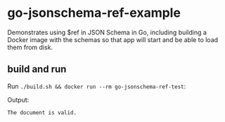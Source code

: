 # go-jsonschema-ref-example

Demonstrates using $ref in JSON Schema in Go, including building a Docker image with the schemas so that app will start and be able to load them from disk.

## build and run

Run `./build.sh && docker run --rm go-jsonschema-ref-test`:

Output:

```
The document is valid.
```
